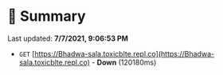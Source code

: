 # 📖 Summary
Last updated: **7/7/2021, 9:06:53 PM**

- `GET` [https://Bhadwa-sala.toxicblte.repl.co](https://Bhadwa-sala.toxicblte.repl.co) - **Down** (120180ms)
